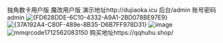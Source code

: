 独角数卡用户版
魔改用户版 演示地址http://dujiaoka.icu
后台/admin
账号密码admin
![{FD628DDE-6C10-4332-A9A1-2BD078BE97E9}](https://github.com/19910205/dujiaoka-/assets/117512395/d116ce31-1ebc-4cf7-a3de-0aabaa63449a)
![{37A192A4-C80F-489e-8B35-D6B7FF978D31}](https://github.com/19910205/dujiaoka-/assets/117512395/c5046204-e3ea-4c05-a917-156ed4e71eb0)
![image](https://github.com/19910205/dujiaoka-/assets/117512395/7b0759f9-92c2-46d1-9e58-356fad1cf207)
![mmqrcode1712562083150](https://github.com/19910205/dujiaoka-/assets/117512395/77fda813-9926-4dba-affc-e8dc9ca6ea06)
购买地址https://qqhuhu.shop/
